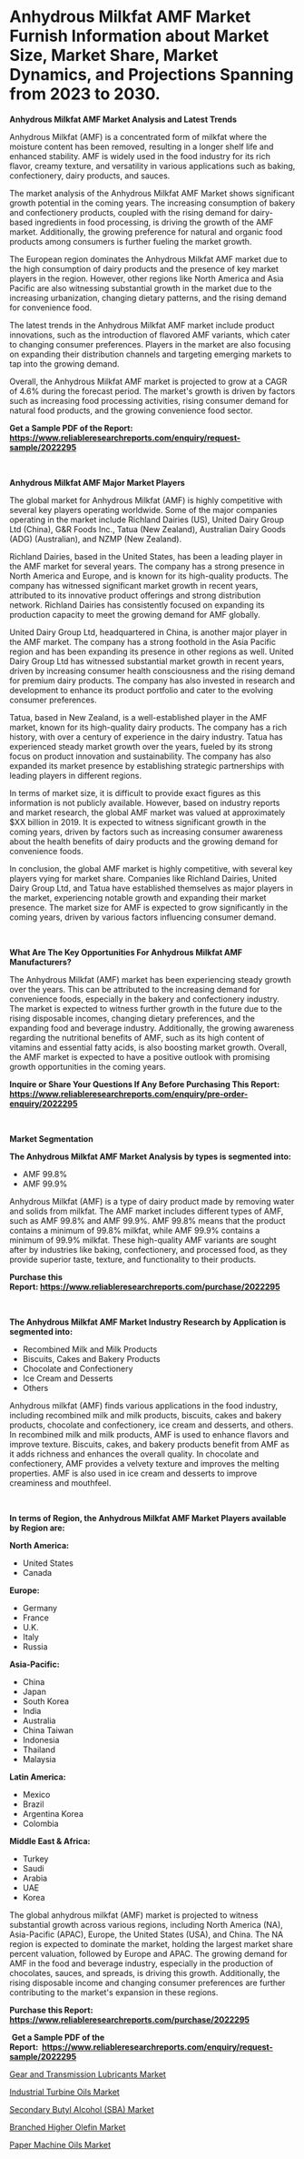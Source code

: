 <p><h1>Anhydrous Milkfat AMF Market Furnish Information about Market Size, Market Share, Market Dynamics, and Projections Spanning from 2023 to 2030.</h1></p><p><strong>Anhydrous Milkfat AMF Market Analysis and Latest Trends</strong></p>
<p><p>Anhydrous Milkfat (AMF) is a concentrated form of milkfat where the moisture content has been removed, resulting in a longer shelf life and enhanced stability. AMF is widely used in the food industry for its rich flavor, creamy texture, and versatility in various applications such as baking, confectionery, dairy products, and sauces.</p><p>The market analysis of the Anhydrous Milkfat AMF Market shows significant growth potential in the coming years. The increasing consumption of bakery and confectionery products, coupled with the rising demand for dairy-based ingredients in food processing, is driving the growth of the AMF market. Additionally, the growing preference for natural and organic food products among consumers is further fueling the market growth.</p><p>The European region dominates the Anhydrous Milkfat AMF market due to the high consumption of dairy products and the presence of key market players in the region. However, other regions like North America and Asia Pacific are also witnessing substantial growth in the market due to the increasing urbanization, changing dietary patterns, and the rising demand for convenience food.</p><p>The latest trends in the Anhydrous Milkfat AMF market include product innovations, such as the introduction of flavored AMF variants, which cater to changing consumer preferences. Players in the market are also focusing on expanding their distribution channels and targeting emerging markets to tap into the growing demand.</p><p>Overall, the Anhydrous Milkfat AMF market is projected to grow at a CAGR of 4.6% during the forecast period. The market's growth is driven by factors such as increasing food processing activities, rising consumer demand for natural food products, and the growing convenience food sector.</p></p>
<p><strong>Get a Sample PDF of the Report:&nbsp; <a href="https://www.reliableresearchreports.com/enquiry/request-sample/2022295">https://www.reliableresearchreports.com/enquiry/request-sample/2022295</a></strong></p>
<p>&nbsp;</p>
<p><strong>Anhydrous Milkfat AMF Major Market Players</strong></p>
<p><p>The global market for Anhydrous Milkfat (AMF) is highly competitive with several key players operating worldwide. Some of the major companies operating in the market include Richland Dairies (US), United Dairy Group Ltd (China), G&R Foods Inc., Tatua (New Zealand), Australian Dairy Goods (ADG) (Australian), and NZMP (New Zealand).</p><p>Richland Dairies, based in the United States, has been a leading player in the AMF market for several years. The company has a strong presence in North America and Europe, and is known for its high-quality products. The company has witnessed significant market growth in recent years, attributed to its innovative product offerings and strong distribution network. Richland Dairies has consistently focused on expanding its production capacity to meet the growing demand for AMF globally.</p><p>United Dairy Group Ltd, headquartered in China, is another major player in the AMF market. The company has a strong foothold in the Asia Pacific region and has been expanding its presence in other regions as well. United Dairy Group Ltd has witnessed substantial market growth in recent years, driven by increasing consumer health consciousness and the rising demand for premium dairy products. The company has also invested in research and development to enhance its product portfolio and cater to the evolving consumer preferences.</p><p>Tatua, based in New Zealand, is a well-established player in the AMF market, known for its high-quality dairy products. The company has a rich history, with over a century of experience in the dairy industry. Tatua has experienced steady market growth over the years, fueled by its strong focus on product innovation and sustainability. The company has also expanded its market presence by establishing strategic partnerships with leading players in different regions.</p><p>In terms of market size, it is difficult to provide exact figures as this information is not publicly available. However, based on industry reports and market research, the global AMF market was valued at approximately $XX billion in 2019. It is expected to witness significant growth in the coming years, driven by factors such as increasing consumer awareness about the health benefits of dairy products and the growing demand for convenience foods.</p><p>In conclusion, the global AMF market is highly competitive, with several key players vying for market share. Companies like Richland Dairies, United Dairy Group Ltd, and Tatua have established themselves as major players in the market, experiencing notable growth and expanding their market presence. The market size for AMF is expected to grow significantly in the coming years, driven by various factors influencing consumer demand.</p></p>
<p>&nbsp;</p>
<p><strong>What Are The Key Opportunities For Anhydrous Milkfat AMF Manufacturers?</strong></p>
<p><p>The Anhydrous Milkfat (AMF) market has been experiencing steady growth over the years. This can be attributed to the increasing demand for convenience foods, especially in the bakery and confectionery industry. The market is expected to witness further growth in the future due to the rising disposable incomes, changing dietary preferences, and the expanding food and beverage industry. Additionally, the growing awareness regarding the nutritional benefits of AMF, such as its high content of vitamins and essential fatty acids, is also boosting market growth. Overall, the AMF market is expected to have a positive outlook with promising growth opportunities in the coming years.</p></p>
<p><strong>Inquire or Share Your Questions If Any Before Purchasing This Report: <a href="https://www.reliableresearchreports.com/enquiry/pre-order-enquiry/2022295">https://www.reliableresearchreports.com/enquiry/pre-order-enquiry/2022295</a></strong></p>
<p>&nbsp;</p>
<p><strong>Market Segmentation</strong></p>
<p><strong>The Anhydrous Milkfat AMF Market Analysis by types is segmented into:</strong></p>
<p><ul><li>AMF 99.8%</li><li>AMF 99.9%</li></ul></p>
<p><p>Anhydrous Milkfat (AMF) is a type of dairy product made by removing water and solids from milkfat. The AMF market includes different types of AMF, such as AMF 99.8% and AMF 99.9%. AMF 99.8% means that the product contains a minimum of 99.8% milkfat, while AMF 99.9% contains a minimum of 99.9% milkfat. These high-quality AMF variants are sought after by industries like baking, confectionery, and processed food, as they provide superior taste, texture, and functionality to their products.</p></p>
<p><strong>Purchase this Report:&nbsp;<a href="https://www.reliableresearchreports.com/purchase/2022295">https://www.reliableresearchreports.com/purchase/2022295</a></strong></p>
<p>&nbsp;</p>
<p><strong>The Anhydrous Milkfat AMF Market Industry Research by Application is segmented into:</strong></p>
<p><ul><li>Recombined Milk and Milk Products</li><li>Biscuits, Cakes and Bakery Products</li><li>Chocolate and Confectionery</li><li>Ice Cream and Desserts</li><li>Others</li></ul></p>
<p><p>Anhydrous milkfat (AMF) finds various applications in the food industry, including recombined milk and milk products, biscuits, cakes and bakery products, chocolate and confectionery, ice cream and desserts, and others. In recombined milk and milk products, AMF is used to enhance flavors and improve texture. Biscuits, cakes, and bakery products benefit from AMF as it adds richness and enhances the overall quality. In chocolate and confectionery, AMF provides a velvety texture and improves the melting properties. AMF is also used in ice cream and desserts to improve creaminess and mouthfeel.</p></p>
<p>&nbsp;</p>
<p><strong>In terms of Region, the Anhydrous Milkfat AMF Market Players available by Region are:</strong></p>
<p>
    <p> <strong> North America: </strong>
        <ul>
            <li>United States</li>
            <li>Canada</li>
        </ul>
        </p> 
    <p> <strong> Europe: </strong>
        <ul>
            <li>Germany</li>
            <li>France</li>
            <li>U.K.</li>
            <li>Italy</li>
            <li>Russia</li>
        </ul>
        </p> 
    <p> <strong> Asia-Pacific: </strong>
        <ul>
            <li>China</li>
            <li>Japan</li>
            <li>South Korea</li>
            <li>India</li>
            <li>Australia</li>
            <li>China Taiwan</li>
            <li>Indonesia</li>
            <li>Thailand</li>
            <li>Malaysia</li>
        </ul>
        </p> 
    <p> <strong> Latin America: </strong>
        <ul>
            <li>Mexico</li>
            <li>Brazil</li>
            <li>Argentina Korea</li>
            <li>Colombia</li>
        </ul>
        </p> 
    <p> <strong> Middle East & Africa: </strong>
        <ul>
            <li>Turkey</li>
            <li>Saudi</li>
            <li>Arabia</li>
            <li>UAE</li>
            <li>Korea</li>
        </ul>
    </p>
    </p>
<p><p>The global anhydrous milkfat (AMF) market is projected to witness substantial growth across various regions, including North America (NA), Asia-Pacific (APAC), Europe, the United States (USA), and China. The NA region is expected to dominate the market, holding the largest market share percent valuation, followed by Europe and APAC. The growing demand for AMF in the food and beverage industry, especially in the production of chocolates, sauces, and spreads, is driving this growth. Additionally, the rising disposable income and changing consumer preferences are further contributing to the market's expansion in these regions.</p></p>
<p><strong>Purchase this Report: <a href="https://www.reliableresearchreports.com/purchase/2022295">https://www.reliableresearchreports.com/purchase/2022295</a></strong></p>
<p>&nbsp;<strong>Get a Sample PDF of the Report:&nbsp;&nbsp;<a href="https://www.reliableresearchreports.com/enquiry/request-sample/2022295">https://www.reliableresearchreports.com/enquiry/request-sample/2022295</a></strong></p>
<p><strong></strong></p>
<p><p><a href="https://medium.com/@tammyfreeman2022/gear-and-transmission-lubricants-market-size-reveals-the-best-marketing-channels-in-global-industry-7b1933bdab27">Gear and Transmission Lubricants Market</a></p><p><a href="https://medium.com/@angelaarnold1941/industrial-turbine-oils-market-size-cagr-trends-2024-2030-a9c10d256d22">Industrial Turbine Oils Market</a></p><p><a href="https://medium.com/@samanthareed1916/analyzing-secondary-butyl-alcohol-sba-market-global-industry-perspective-and-forecast-2023-to-097180dab583">Secondary Butyl Alcohol (SBA) Market</a></p><p><a href="https://medium.com/@rosejohnson762014/decoding-branched-higher-olefin-market-metrics-market-share-trends-and-growth-patterns-6f16cf5afa78">Branched Higher Olefin Market</a></p><p><a href="https://medium.com/@anndavis1924/paper-machine-oils-market-analysis-and-sze-forecasted-for-period-from-2023-to-2030-675dc1dc636d">Paper Machine Oils Market</a></p></p>